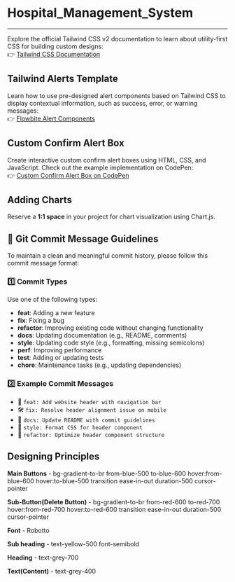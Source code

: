 # Hospital_Management_System
---

Explore the official Tailwind CSS v2 documentation to learn about utility-first CSS for building custom designs:  
👉 [Tailwind CSS Documentation](https://v2.tailwindcss.com/docs)


## Tailwind Alerts Template

Learn how to use pre-designed alert components based on Tailwind CSS to display contextual information, such as success, error, or warning messages:  
👉 [Flowbite Alert Components](https://flowbite.com/docs/components/alerts/#default-alert)


## Custom Confirm Alert Box

Create interactive custom confirm alert boxes using HTML, CSS, and JavaScript. Check out the example implementation on CodePen:  
👉 [Custom Confirm Alert Box on CodePen](https://codepen.io/dcode-software/pen/LKywLG)


## Adding Charts

Reserve a **1:1 space** in your project for chart visualization using Chart.js.

## 📌 Git Commit Message Guidelines

To maintain a clean and meaningful commit history, please follow this commit message format:

### **1️⃣ Commit Types**
Use one of the following types:

- **feat**: Adding a new feature  
- **fix**: Fixing a bug  
- **refactor**: Improving existing code without changing functionality  
- **docs**: Updating documentation (e.g., README, comments)  
- **style**: Updating code style (e.g., formatting, missing semicolons)  
- **perf**: Improving performance  
- **test**: Adding or updating tests  
- **chore**: Maintenance tasks (e.g., updating dependencies)  

### **2️⃣ Example Commit Messages**
- 🚀 `feat: Add website header with navigation bar`  
- 🛠️ `fix: Resolve header alignment issue on mobile`  
- 📄 `docs: Update README with commit guidelines`  
- 🎨 `style: Format CSS for header component`  
- 🔄 `refactor: Optimize header component structure`

## Designing Principles ##

**Main Buttons** - bg-gradient-to-br from-blue-500 to-blue-600 hover:from-blue-600 hover:to-blue-500 transition ease-in-out duration-500 cursor-pointer

**Sub-Button(Delete Button)** - bg-gradient-to-br from-red-600 to-red-700 hover:from-red-700 hover:to-red-600 transition ease-in-out duration-500 cursor-pointer

**Font** - Robotto

**Sub heading** - text-yellow-500 font-semibold

**Heading** - text-grey-700

**Text(Content)** - text-grey-400

